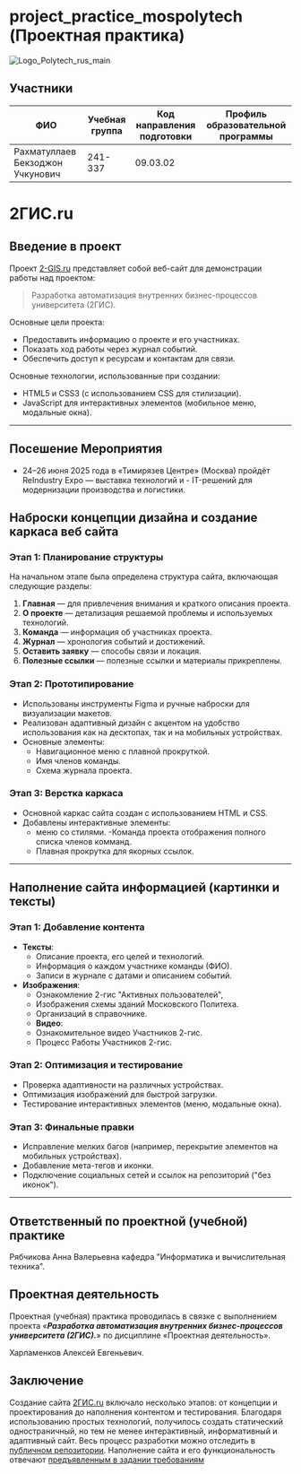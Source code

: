# project_practice_mospolytech (Проектная практика)

![Logo_Polytech_rus_main](https://github.com/user-attachments/assets/cbce0172-414f-45ed-8f35-0f10ea5af6ee)

## Участники
| ФИО | Учебная группа | Код направления подготовки | Профиль образовательной программы |
|-|-|-|-|
| Рахматуллаев Бекзоджон Учкунович  | 241-337 | 09.03.02 |  |

# 2ГИС.ru
### 

## Введение в проект

Проект [2-GIS.ru](https://bekzodrakhmatullaev.github.io/my_site_1) представляет собой веб-сайт для демонстрации работы над проектом: 
> Разработка автоматизация внутренних бизнес-процессов университета (2ГИС).

Основные цели проекта:
- Предоставить информацию о проекте и его участниках.
- Показать ход работы через журнал событий.
- Обеспечить доступ к ресурсам и контактам для связи.

Основные технологии, использованные при создании:
- HTML5 и CSS3 (с использованием CSS для стилизации).
- JavaScript для интерактивных элементов (мобильное меню, модальные окна).

---
## Посешение Мероприятия 
- 24–26 июня 2025 года в «Тимирязев Центре» (Москва) пройдёт ReIndustry Expo — выставка технологий и - IT-решений для модернизации производства и логистики.
## Наброски концепции дизайна и создание каркаса веб сайта

### Этап 1: Планирование структуры
На начальном этапе была определена структура сайта, включающая следующие разделы:
1. **Главная** — для привлечения внимания и краткого описания проекта.
2. **О проекте** — детализация решаемой проблемы и используемых технологий.
3. **Команда** — информация об участниках проекта.
4. **Журнал** — хронология событий и достижений.
5. **Оставить заявку** — способы связи и локация.
6. **Полезные ссылки** — полезные ссылки и материалы прикреплены.

### Этап 2: Прототипирование
- Использованы инструменты Figma и ручные наброски для визуализации макетов.
- Реализован адаптивный дизайн с акцентом на удобство использования как на десктопах, так и на мобильных устройствах.
- Основные элементы:
  - Навигационное меню с плавной прокруткой.
  - Имя членов команды.
  - Схема журнала проекта.

### Этап 3: Верстка каркаса
- Основной каркас сайта создан с использованием HTML и CSS.
- Добавлены интерактивные элементы:
  - меню со стилями.
  -Команда проекта отображения полного списка членов комманд.
  - Плавная прокрутка для якорных ссылок.
---

## Наполнение сайта информацией (картинки и тексты)

### Этап 1: Добавление контента
- **Тексты**:
  - Описание проекта, его целей и технологий.
  - Информация о каждом участнике команды (ФИО).
  - Записи в журнале с датами и описанием событий.
- **Изображения**:
  - Ознакомление 2-гис "Активных пользователей",   
  - Изображения схемы зданий Московского Политеха.
  - Организаций в справочнике.
  - **Видео**:
  - Ознакомительное видео Участников 2-гис.
  - Процесс Работы Участников 2-гис.

### Этап 2: Оптимизация и тестирование
- Проверка адаптивности на различных устройствах.
- Оптимизация изображений для быстрой загрузки.
- Тестирование интерактивных элементов (меню, модальные окна).

### Этап 3: Финальные правки
- Исправление мелких багов (например, перекрытие элементов на мобильных устройствах).
- Добавление мета-тегов и иконки.
- Подключение социальных сетей и ссылок на репозиторий ("без иконок").
---
## Ответственный по проектной (учебной) практике

Рябчикова Анна Валерьевна кафедра "Информатика и вычислительная техника".

## Проектная деятельность

Проектная (учебная) практика проводилась в связке с выполнением проекта «***Разработка автоматизация внутренних бизнес-процессов университета (2ГИС).***» по дисциплине «Проектная деятельность».

Харламенков Алексей Евгеньевич.

## Заключение
Создание сайта [2ГИС.ru](https://bekzodrakhmatullaev.github.io/my_site_1) включало несколько этапов: от концепции и проектирования до наполнения контентом и тестирования. Благодаря использованию простых технологий, получилось создать статический одностраничный, но тем не менее интерактивный, информативный и адаптивный сайт. Весь процесс разработки можно отследить в [публичном репозитории](https://github.com/bekzodrakhmatullaev/my_site/edit/main/README.md). Наполнение сайта и его функциональность отвечают [предъявленным в задании требованиям]()
